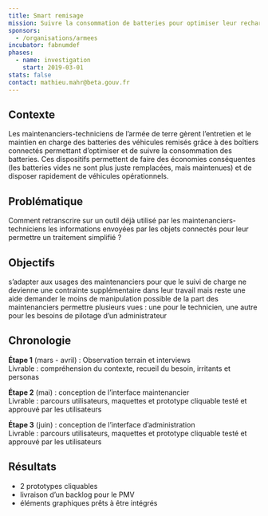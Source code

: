 ```yaml
---
title: Smart remisage
mission: Suivre la consommation de batteries pour optimiser leur recharge et maintenance 
sponsors:
  - /organisations/armees
incubator: fabnumdef
phases:
  - name: investigation
    start: 2019-03-01
stats: false
contact: mathieu.mahr@beta.gouv.fr
---
```


## Contexte
Les maintenanciers-techniciens de l’armée de terre gèrent l’entretien et le maintien en charge des batteries des véhicules remisés grâce à des boîtiers connectés permettant d’optimiser et de suivre la consommation des batteries. Ces dispositifs permettent de faire des économies conséquentes (les batteries vides ne sont plus juste remplacées, mais maintenues) et de disposer rapidement de véhicules opérationnels.

## Problématique
Comment retranscrire sur un outil déjà utilisé par les maintenanciers-techniciens les informations envoyées par les objets connectés pour leur permettre un traitement simplifié ?

## Objectifs
s’adapter aux usages des maintenanciers pour que le suivi de charge ne devienne une contrainte supplémentaire dans leur travail mais reste une aide
demander  le  moins de manipulation possible de la part des maintenanciers
permettre plusieurs vues : une pour le technicien, une autre pour les besoins de pilotage d’un administrateur

## Chronologie
__Étape 1__ (mars - avril) : Observation terrain et interviews   
Livrable : compréhension du contexte, recueil du besoin, irritants et personas
 
__Étape 2__ (mai) : conception de l’interface maintenancier   
Livrable : parcours utilisateurs, maquettes et prototype cliquable testé et approuvé par les utilisateurs   

__Étape 3__ (juin) : conception de l’interface d’administration    
Livrable : parcours utilisateurs, maquettes et prototype cliquable testé et approuvé par les utilisateurs 

## Résultats
* 2 prototypes cliquables  
* livraison d’un backlog pour le PMV    
* éléments graphiques prêts à être intégrés

